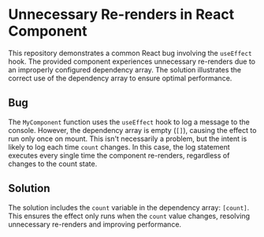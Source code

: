 # Unnecessary Re-renders in React Component

This repository demonstrates a common React bug involving the `useEffect` hook.  The provided component experiences unnecessary re-renders due to an improperly configured dependency array.  The solution illustrates the correct use of the dependency array to ensure optimal performance.

## Bug
The `MyComponent` function uses the `useEffect` hook to log a message to the console. However, the dependency array is empty (`[]`), causing the effect to run only once on mount. This isn't necessarily a problem, but the intent is likely to log each time `count` changes.  In this case, the log statement executes every single time the component re-renders, regardless of changes to the count state.

## Solution
The solution includes the `count` variable in the dependency array: `[count]`. This ensures the effect only runs when the `count` value changes, resolving unnecessary re-renders and improving performance.